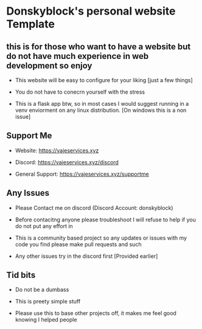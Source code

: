 # Donskyblock's personal website Template


## this is for those who want to have a website but do not have much experience in web development  so enjoy

+ This website will be easy to configure for your liking [just a few things]

+ You do not have to conecrn yourself with the stress

+ This is a flask app btw, so in most cases I would suggest running in a venv enviorment on any linux distribution. [On windows this is a non issue]


## Support Me

+ Website: https://vajeservices.xyz

+ Discord: https://vajeservices.xyz/discord

+ General Support: https://vajeservices.xyz/supportme


## Any Issues

+ Please Contact me on discord (Discord Account: donskyblock)

+ Before contacitng anyone please troubleshoot I will refuse to help if you do not put any effort in

+ This is a community based project so any updates or issues with my code you find please make pull requests and such

+ Any other issues try in the discord first [Provided earlier]


## Tid bits

+ Do not be a dumbass

+ This is preety simple stuff

+ Please use this to base other projects off, it makes me feel good knowing I helped people 


